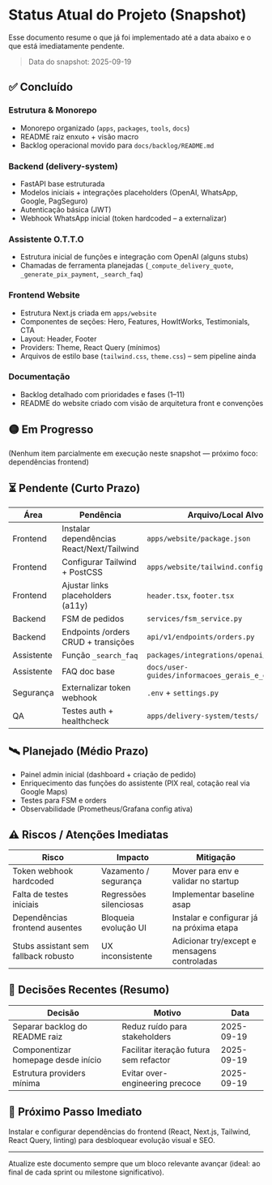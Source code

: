 # Status Atual do Projeto (Snapshot)

Esse documento resume o que já foi implementado até a data abaixo e o que está imediatamente pendente.

> Data do snapshot: 2025-09-19

## ✅ Concluído
### Estrutura & Monorepo
- Monorepo organizado (`apps`, `packages`, `tools`, `docs`)
- README raiz enxuto + visão macro
- Backlog operacional movido para `docs/backlog/README.md`

### Backend (delivery-system)
- FastAPI base estruturada
- Modelos iniciais + integrações placeholders (OpenAI, WhatsApp, Google, PagSeguro)
- Autenticação básica (JWT)
- Webhook WhatsApp inicial (token hardcoded – a externalizar)

### Assistente O.T.T.O
- Estrutura inicial de funções e integração com OpenAI (alguns stubs)
- Chamadas de ferramenta planejadas (`_compute_delivery_quote`, `_generate_pix_payment`, `_search_faq`)

### Frontend Website
- Estrutura Next.js criada em `apps/website`
- Componentes de seções: Hero, Features, HowItWorks, Testimonials, CTA
- Layout: Header, Footer
- Providers: Theme, React Query (mínimos)
- Arquivos de estilo base (`tailwind.css`, `theme.css`) – sem pipeline ainda

### Documentação
- Backlog detalhado com prioridades e fases (1–11)
- README do website criado com visão de arquitetura front e convenções

## 🟡 Em Progresso
(Nenhum item parcialmente em execução neste snapshot — próximo foco: dependências frontend)

## ⏳ Pendente (Curto Prazo)
| Área | Pendência | Arquivo/Local Alvo |
|------|-----------|--------------------|
| Frontend | Instalar dependências React/Next/Tailwind | `apps/website/package.json` |
| Frontend | Configurar Tailwind + PostCSS | `apps/website/tailwind.config.js` |
| Frontend | Ajustar links placeholders (a11y) | `header.tsx`, `footer.tsx` |
| Backend | FSM de pedidos | `services/fsm_service.py` |
| Backend | Endpoints /orders CRUD + transições | `api/v1/endpoints/orders.py` |
| Assistente | Função `_search_faq` | `packages/integrations/openai/...` |
| Assistente | FAQ doc base | `docs/user-guides/informacoes_gerais_e_duvidas.md` |
| Segurança | Externalizar token webhook | `.env` + `settings.py` |
| QA | Testes auth + healthcheck | `apps/delivery-system/tests/` |

## 🛰️ Planejado (Médio Prazo)
- Painel admin inicial (dashboard + criação de pedido)
- Enriquecimento das funções do assistente (PIX real, cotação real via Google Maps)
- Testes para FSM e orders
- Observabilidade (Prometheus/Grafana config ativa)

## ⚠️ Riscos / Atenções Imediatas
| Risco | Impacto | Mitigação |
|-------|---------|-----------|
| Token webhook hardcoded | Vazamento / segurança | Mover para env e validar no startup |
| Falta de testes iniciais | Regressões silenciosas | Implementar baseline asap |
| Dependências frontend ausentes | Bloqueia evolução UI | Instalar e configurar já na próxima etapa |
| Stubs assistant sem fallback robusto | UX inconsistente | Adicionar try/except e mensagens controladas |

## 📌 Decisões Recentes (Resumo)
| Decisão | Motivo | Data |
|---------|-------|------|
| Separar backlog do README raiz | Reduz ruído para stakeholders | 2025-09-19 |
| Componentizar homepage desde início | Facilitar iteração futura sem refactor | 2025-09-19 |
| Estrutura providers mínima | Evitar over-engineering precoce | 2025-09-19 |

## 🔮 Próximo Passo Imediato
Instalar e configurar dependências do frontend (React, Next.js, Tailwind, React Query, linting) para desbloquear evolução visual e SEO.

---
Atualize este documento sempre que um bloco relevante avançar (ideal: ao final de cada sprint ou milestone significativo).
